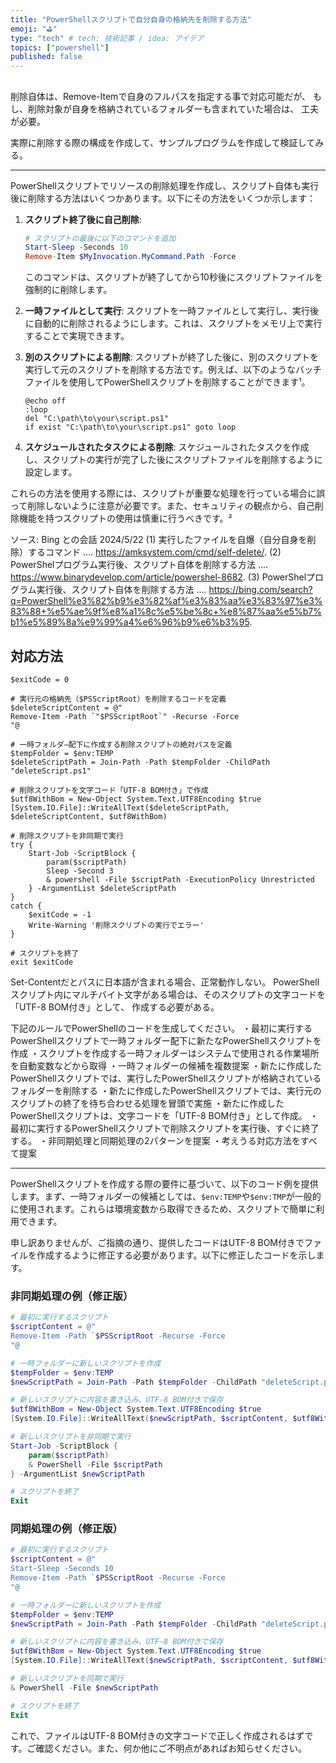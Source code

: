 ```yaml
---
title: "PowerShellスクリプトで自分自身の格納先を削除する方法"
emoji: "⛳"
type: "tech" # tech: 技術記事 / idea: アイデア
topics: ["powershell"]
published: false
---
```

##

削除自体は、Remove-Itemで自身のフルパスを指定する事で対応可能だが、
もし、削除対象が自身を格納されているフォルダーも含まれていた場合は、
工夫が必要。

実際に削除する際の構成を作成して、サンプルプログラムを作成して検証してみる。

-----

PowerShellスクリプトでリソースの削除処理を作成し、スクリプト自体も実行後に削除する方法はいくつかあります。以下にその方法をいくつか示します：

1. **スクリプト終了後に自己削除**:
   ```powershell
   # スクリプトの最後に以下のコマンドを追加
   Start-Sleep -Seconds 10
   Remove-Item $MyInvocation.MyCommand.Path -Force
   ```
   このコマンドは、スクリプトが終了してから10秒後にスクリプトファイルを強制的に削除します。

2. **一時ファイルとして実行**:
   スクリプトを一時ファイルとして実行し、実行後に自動的に削除されるようにします。これは、スクリプトをメモリ上で実行することで実現できます。

3. **別のスクリプトによる削除**:
   スクリプトが終了した後に、別のスクリプトを実行して元のスクリプトを削除する方法です。例えば、以下のようなバッチファイルを使用してPowerShellスクリプトを削除することができます¹。

   ```batch
   @echo off
   :loop
   del "C:\path\to\your\script.ps1"
   if exist "C:\path\to\your\script.ps1" goto loop
   ```

4. **スケジュールされたタスクによる削除**:
   スケジュールされたタスクを作成し、スクリプトの実行が完了した後にスクリプトファイルを削除するように設定します。

これらの方法を使用する際には、スクリプトが重要な処理を行っている場合に誤って削除しないように注意が必要です。また、セキュリティの観点から、自己削除機能を持つスクリプトの使用は慎重に行うべきです。²

ソース: Bing との会話 2024/5/22
(1) 実行したファイルを自爆（自分自身を削除）するコマンド .... https://amksystem.com/cmd/self-delete/.
(2) PowerShelプログラム実行後、スクリプト自体を削除する方法 .... https://www.binarydevelop.com/article/powershel-8682.
(3) PowerShelプログラム実行後、スクリプト自体を削除する方法 .... https://bing.com/search?q=PowerShell%e3%82%b9%e3%82%af%e3%83%aa%e3%83%97%e3%83%88+%e5%ae%9f%e8%a1%8c%e5%be%8c+%e8%87%aa%e5%b7%b1%e5%89%8a%e9%99%a4%e6%96%b9%e6%b3%95.

## 対応方法

```powershell:
$exitCode = 0

# 実行元の格納先（$PSScriptRoot）を削除するコードを定義
$deleteScriptContent = @"
Remove-Item -Path `"$PSScriptRoot`" -Recurse -Force
"@

# 一時フォルダ―配下に作成する削除スクリプトの絶対パスを定義
$tempFolder = $env:TEMP
$deleteScriptPath = Join-Path -Path $tempFolder -ChildPath "deleteScript.ps1"

# 削除スクリプトを文字コード「UTF-8 BOM付き」で作成
$utf8WithBom = New-Object System.Text.UTF8Encoding $true
[System.IO.File]::WriteAllText($deleteScriptPath, $deleteScriptContent, $utf8WithBom)

# 削除スクリプトを非同期で実行
try {
    Start-Job -ScriptBlock {
        param($scriptPath)
        Sleep -Second 3
        & powershell -File $scriptPath -ExecutionPolicy Unrestricted
    } -ArgumentList $deleteScriptPath
}
catch {
    $exitCode = -1
    Write-Warning '削除スクリプトの実行でエラー'
}

# スクリプトを終了
exit $exitCode
```

Set-Contentだとパスに日本語が含まれる場合、正常動作しない。
PowerShellスクリプト内にマルチバイト文字がある場合は、そのスクリプトの文字コードを「UTF-8 BOM付き」として、
作成する必要がある。

下記のルールでPowerShellのコードを生成してください。
・最初に実行するPowerShellスクリプトで一時フォルダー配下に新たなPowerShellスクリプトを作成
・スクリプトを作成する一時フォルダーはシステムで使用される作業場所を自動変数などから取得
・一時フォルダーの候補を複数提案
・新たに作成したPowerShellスクリプトでは、実行したPowerShellスクリプトが格納されているフォルダーを削除する
・新たに作成したPowerShellスクリプトでは、実行元のスクリプトの終了を待ち合わせる処理を冒頭で実施
・新たに作成したPowerShellスクリプトは、文字コードを「UTF-8 BOM付き」として作成。
・最初に実行するPowerShellスクリプトで削除スクリプトを実行後、すぐに終了する。
・非同期処理と同期処理の2パターンを提案
・考えうる対応方法をすべて提案

-----

PowerShellスクリプトを作成する際の要件に基づいて、以下のコード例を提供します。まず、一時フォルダーの候補としては、`$env:TEMP`や`$env:TMP`が一般的に使用されます。これらは環境変数から取得できるため、スクリプトで簡単に利用できます。

申し訳ありませんが、ご指摘の通り、提供したコードはUTF-8 BOM付きでファイルを作成するように修正する必要があります。以下に修正したコードを示します。

### 非同期処理の例（修正版）
```powershell
# 最初に実行するスクリプト
$scriptContent = @"
Remove-Item -Path `$PSScriptRoot -Recurse -Force
"@

# 一時フォルダーに新しいスクリプトを作成
$tempFolder = $env:TEMP
$newScriptPath = Join-Path -Path $tempFolder -ChildPath "deleteScript.ps1"

# 新しいスクリプトに内容を書き込み、UTF-8 BOM付きで保存
$utf8WithBom = New-Object System.Text.UTF8Encoding $true
[System.IO.File]::WriteAllText($newScriptPath, $scriptContent, $utf8WithBom)

# 新しいスクリプトを非同期で実行
Start-Job -ScriptBlock {
    param($scriptPath)
    & PowerShell -File $scriptPath
} -ArgumentList $newScriptPath

# スクリプトを終了
Exit
```

### 同期処理の例（修正版）
```powershell
# 最初に実行するスクリプト
$scriptContent = @"
Start-Sleep -Seconds 10
Remove-Item -Path `$PSScriptRoot -Recurse -Force
"@

# 一時フォルダーに新しいスクリプトを作成
$tempFolder = $env:TEMP
$newScriptPath = Join-Path -Path $tempFolder -ChildPath "deleteScript.ps1"

# 新しいスクリプトに内容を書き込み、UTF-8 BOM付きで保存
$utf8WithBom = New-Object System.Text.UTF8Encoding $true
[System.IO.File]::WriteAllText($newScriptPath, $scriptContent, $utf8WithBom)

# 新しいスクリプトを同期で実行
& PowerShell -File $newScriptPath

# スクリプトを終了
Exit
```

これで、ファイルはUTF-8 BOM付きの文字コードで正しく作成されるはずです。ご確認ください。また、何か他にご不明点があればお知らせください。
